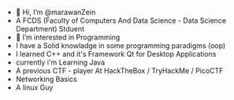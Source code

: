 - 👋 Hi, I’m @marawanZein
- A FCDS (Faculty of Computers And Data Science - Data Science Department) Stduent
- 👀 I’m interested in Programming
- I have a Solid knowladge in some programming paradigms (oop)
- I learned C++ and it's Framework Qt for Desktop Applications
- currently i'm Learning Java
- A previous CTF - player At HackTheBox / TryHackMe / PicoCTF
- Networking Basics
- A linux Guy

